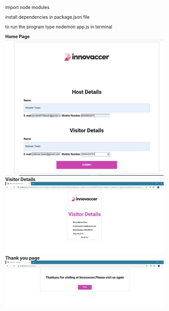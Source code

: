 import node modules

install dependencies in package.json file

to run the program type nodemon app.js in terminal


**Home Page**
![alt text](https://github.com/shobhu98/Invc/blob/master/home.JPG)
**Visitor Details**
![alt_text](https://github.com/shobhu98/Invc/blob/master/visitor%20details.JPG)
**Thank you page**
![alt_text](https://github.com/shobhu98/Invc/blob/master/thankyou.JPG)
